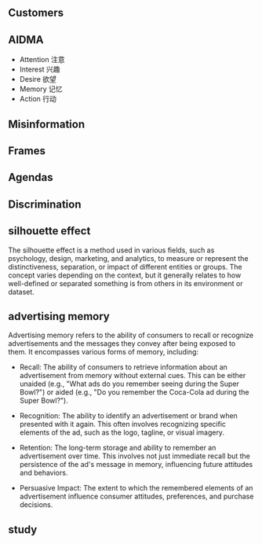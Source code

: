 ## Customers

## AIDMA
* Attention 注意
* Interest 兴趣
* Desire 欲望
* Memory 记忆
* Action 行动

## Misinformation
## Frames
## Agendas
## Discrimination

## silhouette effect
The silhouette effect is a method used in various fields, such as psychology, design, marketing, and analytics, to measure or represent the distinctiveness, separation, or impact of different entities or groups. The concept varies depending on the context, but it generally relates to how well-defined or separated something is from others in its environment or dataset.

## advertising memory
Advertising memory refers to the ability of consumers to recall or recognize advertisements and the messages they convey after being exposed to them. It encompasses various forms of memory, including:

* Recall: The ability of consumers to retrieve information about an advertisement from memory without external cues. This can be either unaided (e.g., "What ads do you remember seeing during the Super Bowl?") or aided (e.g., "Do you remember the Coca-Cola ad during the Super Bowl?").

* Recognition: The ability to identify an advertisement or brand when presented with it again. This often involves recognizing specific elements of the ad, such as the logo, tagline, or visual imagery.

* Retention: The long-term storage and ability to remember an advertisement over time. This involves not just immediate recall but the persistence of the ad's message in memory, influencing future attitudes and behaviors.

* Persuasive Impact: The extent to which the remembered elements of an advertisement influence consumer attitudes, preferences, and purchase decisions.

## study